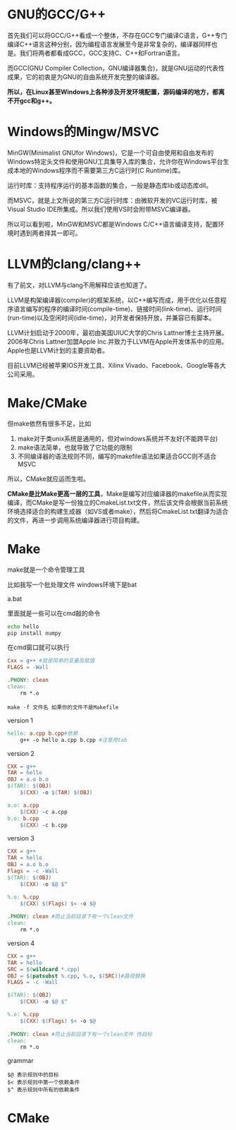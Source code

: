# **GNU的GCC/G++**

首先我们可以将GCC/G++看成一个整体，不存在GCC专门编译C语言，G++专门编译C++语言这种分别，因为编程语言发展至今是非常复杂的，编译器同样也是。我们将两者都看成GCC，GCC支持C、C++和Fortran语言。

而GCC(GNU Compiler Collection，GNU编译器集合)，就是GNU运动的代表性成果，它的初衷是为GNU的自由系统开发完整的编译器。

**所以，在Linux甚至Windows上各种涉及开发环境配置，源码编译的地方，都离不开gcc和g++。**



# **Windows的Mingw/MSVC**

MinGW(Minimalist GNUfor Windows)，它是一个可自由使用和自由发布的Windows特定头文件和使用GNU工具集导入库的集合，允许你在Windows平台生成本地的Windows程序而不需要第三方C运行时(C Runtime)库。

运行时库：支持程序运行的基本函数的集合，一般是静态库lib或动态库dll。

而MSVC，就是上文所说的第三方C运行时库：由微软开发的VC运行时库，被Visual Studio IDE所集成。所以我们使用VS时会附带MSVC编译器。

所以可以看到啦，MinGW和MSVC都是Windows C/C++语言编译支持，配置环境时遇到两者择其一即可。

# **LLVM的clang/clang++**

有了前文，对LLVM与clang不用解释应该也知道了。

LLVM是构架编译器(compiler)的框架系统，以C++编写而成，用于优化以任意程序语言编写的程序的编译时间(compile-time)、链接时间(link-time)、运行时间(run-time)以及空闲时间(idle-time)，对开发者保持开放，并兼容已有脚本。

LLVM计划启动于2000年，最初由美国UIUC大学的Chris Lattner博士主持开展。2006年Chris Lattner加盟Apple Inc.并致力于LLVM在Apple开发体系中的应用。Apple也是LLVM计划的主要资助者。

目前LLVM已经被苹果IOS开发工具、Xilinx Vivado、Facebook、Google等各大公司采用。

# **Make/CMake**

但make依然有很多不足，比如

1. make对于类unix系统是通用的，但对windows系统并不友好(不能跨平台)
2. make语法简单，也就导致了它功能的限制
3. 不同编译器的语法规则不同，编写的makefile语法如果适合GCC则不适合MSVC

所以，CMake就应运而生啦。

**CMake是比Make更高一层的工具**，Make是编写对应编译器的makefile从而实现编译，而CMake是写一份独立的CmakeList.txt文件，然后该文件会根据当前系统环境选择适合的构建生成器（如VS或者make），然后将CmakeList.txt翻译为适合的文件，再进一步调用系统编译器进行项目构建。



# Make

make就是一个命令管理工具

比如我写一个批处理文件 windows环境下是bat

a.bat

里面就是一些可以在cmd敲的命令

```bash
echo hello
pip install numpy
```

在cmd窗口就可以执行



```makefile
Cxx = g++ #就是简单的变量及赋值
FLAGS = -Wall

.PHONY: clean
clean:
	rm *.o
```

```
make -f 文件名 如果你的文件不是Makefile
```

version 1

```makefile
hello: a.cpp b.cpp#依赖
	g++ -o hello a.cpp b.cpp #注意用tab
```

version 2

```makefile
CXX = g++
TAR = hello
OBJ = a.o b.o
$(TAR): $(OBJ)
	$(CXX) -o $(TAR) $(OBJ)

a.o: a.cpp
	$(CXX) -c a.cpp
b.o: b.cpp
	$(CXX) -c b.cpp
```



version 3

```makefile
CXX = g++
TAR = hello
OBJ = a.o b.o
Flags = -c -Wall
$(TAR): $(OBJ)
	$(CXX) -o $@ $^

%.o: %.cpp
	$(CXX) $(Flags) $< -o $@
	
.PHONY: clean #防止当前目录下有一个clean文件
clean:
	rm *.o
```



version 4

```makefile
CXX = g++
TAR = hello
SRC = $(wildcard *.cpp)
OBJ = $(patsubst %.cpp, %.o, $(SRC))#路径替换
FLAGS = -c -Wall

$(TAR): $(OBJ)
	$(CXX) -o $@ $^

%.o: %.cpp
	$(CXX) $(Flags) $< -o $@
	
.PHONY: clean #防止当前目录下有一个clean文件 伪目标
clean:
	rm *.o
```

grammar

```
$@ 表示规则中的目标
$< 表示规则中第一个依赖条件
$^ 表示规则中所有的依赖条件

```

# CMake

